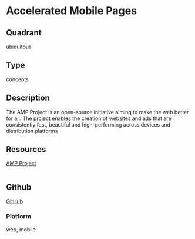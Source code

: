 # Accelerated Mobile Pages

## Quadrant
ubiquitous

## Type
concepts

## Description
The AMP Project is an open-source initiative aiming to make the web better for all. The project enables the creation of websites and ads that are consistently fast, beautiful and high-performing across devices and distribution platforms

## Resources
[AMP Project](https://www.ampproject.org/)

``` js

```

## Github
[GitHub](https://github.com/ampproject)

### Platform
web, mobile